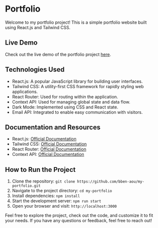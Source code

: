 # Portfolio

Welcome to my portfolio project! This is a simple portfolio website built using React.js and Tailwind CSS.

## Live Demo
Check out the live demo of the portfolio project [here](https://my-portfolio-bben-aou.vercel.app/projects).

## Technologies Used
- React.js: A popular JavaScript library for building user interfaces.
- Tailwind CSS: A utility-first CSS framework for rapidly styling web applications.
- React Router: Used for routing within the application.
- Context API: Used for managing global state and data flow.
- Dark Mode: Implemented using CSS and React state.
- Email API: Integrated to enable easy communication with visitors.

## Documentation and Resources
- React.js: [Official Documentation](https://reactjs.org/docs/getting-started.html)
- Tailwind CSS: [Official Documentation](https://tailwindcss.com/docs)
- React Router: [Official Documentation](https://reactrouter.com/web/guides/quick-start)
- Context API: [Official Documentation](https://reactjs.org/docs/context.html)

## How to Run the Project
1. Clone the repository: `git clone https://github.com/bben-aou/my-portfolio.git`
2. Navigate to the project directory: `cd my-portfolio`
3. Install dependencies: `npm install`
4. Start the development server: `npm run start`
5. Open your browser and visit: `http://localhost:3000`

Feel free to explore the project, check out the code, and customize it to fit your needs. If you have any questions or feedback, feel free to reach out!
